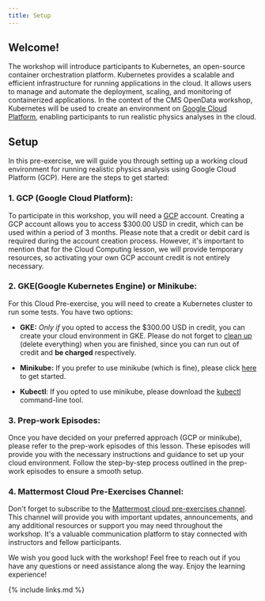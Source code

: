 ```yaml
---
title: Setup
---
```

## Welcome!
The workshop will introduce participants to Kubernetes, an open-source container orchestration platform. Kubernetes provides a scalable and efficient infrastructure for running applications in the cloud. It allows users to manage and automate the deployment, scaling, and monitoring of containerized applications. In the context of the CMS OpenData workshop, Kubernetes will be used to create an environment on [Google Cloud Platform](https://cloud.google.com), enabling participants to run realistic physics analyses in the cloud.

## Setup
In this pre-exercise, we will guide you through setting up a working cloud environment for running realistic physics analysis using Google Cloud Platform (GCP). Here are the steps to get started:

### 1. GCP (Google Cloud Platform):
To participate in this workshop, you will need a [GCP](https://cloud.google.com) account. Creating a GCP account allows you to access $300.00 USD in credit, which can be used within a period of 3 months. Please note that a credit or debit card is required during the account creation process. However, it's important to mention that for the Cloud Computing lesson, we will provide temporary resources, so activating your own GCP account credit is not entirely necessary. 

### 2. GKE(Google Kubernetes Engine) or Minikube:
For this Cloud Pre-exercise, you will need to create a Kubernetes cluster to run some tests. You have two options:
* **GKE:** _Only if_ you opted to access the $300.00 USD in credit, you can create your cloud environment in GKE. Please do not forget to [clean up](https://cms-opendata-workshop.github.io/workshop2023-lesson-introcloud/07-clean/index.html) (delete everything) when you are finished, since you can run out of credit and **be charged** respectively. 

* **Minikube:** If you prefer to use minikube (which is fine), please click [here](https://minikube.sigs.k8s.io/docs/start/) to get started. 
* **Kubectl**: If you opted to use minikube, please download the [kubectl](https://kubernetes.io/docs/tasks/tools/) command-line tool.

### 3. Prep-work Episodes:
Once you have decided on your preferred approach (GCP or minikube), please refer to the prep-work episodes of this lesson. These episodes will provide you with the necessary instructions and guidance to set up your cloud environment. Follow the step-by-step process outlined in the prep-work episodes to ensure a smooth setup.

### 4. Mattermost Cloud Pre-Exercises Channel:
Don't forget to subscribe to the [Mattermost cloud pre-exercises channel](https://mattermost.web.cern.ch/cmsodws2023/channels/cloud-pre-exercise). This channel will provide you with important updates, announcements, and any additional resources or support you may need throughout the workshop. It's a valuable communication platform to stay connected with instructors and fellow participants.

We wish you good luck with the workshop! Feel free to reach out if you have any questions or need assistance along the way. Enjoy the learning experience!

{% include links.md %}
